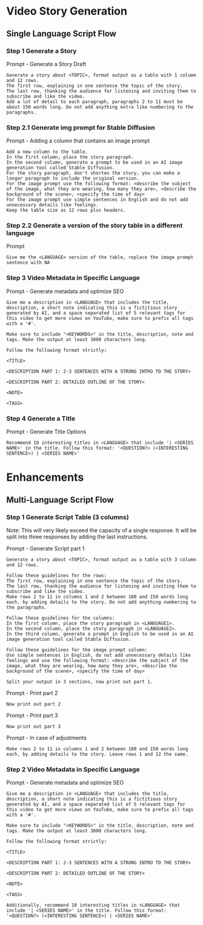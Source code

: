 # Video Story Generation


## Single Language Script Flow
### Step 1 Generate a Story

Prompt - Generate a Story Draft

```
Generate a story about <TOPIC>, format output as a table with 1 column and 12 rows.
The first row, explaining in one sentence the topic of the story.
The last row, thanking the audience for listening and inviting them to subscribe and like the video.
Add a lot of detail to each paragraph, paragraphs 2 to 11 must be about 150 words long. Do not add anything extra like numbering to the paragraphs.
```

### Step 2.1 Generate img prompt for Stable Diffusion

Prompt - Adding a column that contains an image prompt

```
Add a new column to the table.
In the first column, place the story paragraph. 
In the second column, generate a prompt to be used in an AI image generation tool called Stable Diffusion.
For the story paragraph, don't shorten the story, you can make a longer paragraph to include the original version.
For the image prompt use the following format: <describe the subject of the image, what they are wearing, how many they are>, <describe the background of the scene>, <specify the time of day>
For the image prompt use simple sentences in English and do not add unnecessary details like feelings.
Keep the table size as 12 rows plus headers.
```

### Step 2.2 Generate a version of the story table in a different language

Prompt

```
Give me the <LANGUAGE> version of the table, replace the image prompt sentence with NA
```

### Step 3 Video Metadata in Specific Language

Prompt - Generate metadata and optimize SEO

```
Give me a description in <LANGUAGE> that includes the title, description, a short note indicating this is a fictitious story generated by AI, and a space separated list of 5 relevant tags for this video to get more views on YouTube, make sure to prefix all tags with a '#'.

Make sure to include "<KEYWORDS>" in the title, description, note and tags. Make the output at least 3000 characters long.

Follow the following format strictly:

<TITLE>

<DESCRIPTION PART 1: 2-3 SENTENCES WITH A STRONG INTRO TO THE STORY>

<DESCRIPTION PART 2: DETAILED OUTLINE OF THE STORY>

<NOTE>

<TAGS>
```

### Step 4 Generate a Title

Prompt - Generate Title Options

```
Recommend 10 interesting titles in <LANGUAGE> that include '| <SERIES NAME>' in the title. Follow this format: '<QUESTION?> (<INTERESTING SENTENCE>) | <SERIES NAME>'
```

# Enhancements

## Multi-Language Script Flow

### Step 1 Generate Script Table (3 columns)

Note: This will very likely exceed the capacity of a single response. It will be split into three responses by adding the last instructions.

Prompt - Generate Script part 1

```
Generate a story about <TOPIC>, format output as a table with 3 column and 12 rows.

Follow these guidelines for the rows:
The first row, explaining in one sentence the topic of the story.
The last row, thanking the audience for listening and inviting them to subscribe and like the video.
Make rows 2 to 11 in columns 1 and 2 between 100 and 150 words long each, by adding details to the story. Do not add anything numbering to the paragraphs.

Follow these guidelines for the columns:
In the first column, place the story paragraph in <LANGUAGE1>.
In the second column, place the story paragraph in <LANGUAGE2>. 
In the third column, generate a prompt in English to be used in an AI image generation tool called Stable Diffusion.

Follow these guidelines for the image prompt column:
Use simple sentences in English, do not add unnecessary details like feelings and use the following format: <describe the subject of the image, what they are wearing, how many they are>, <describe the background of the scene>, <specify the time of day>

Split your output in 3 sections, now print out part 1.
```

Prompt - Print part 2

```
Now print out part 2
```

Prompt - Print part 3

```
Now print out part 3
```

Prompt - In case of adjustments

```
Make rows 2 to 11 in columns 1 and 2 between 100 and 150 words long each, by adding details to the story. Leave rows 1 and 12 the same.
```

### Step 2 Video Metadata in Specific Language

Prompt - Generate metadata and optimize SEO

```
Give me a description in <LANGUAGE> that includes the title, description, a short note indicating this is a fictitious story generated by AI, and a space separated list of 5 relevant tags for this video to get more views on YouTube, make sure to prefix all tags with a '#'.

Make sure to include "<KEYWORDS>" in the title, description, note and tags. Make the output at least 3000 characters long.

Follow the following format strictly:

<TITLE>

<DESCRIPTION PART 1: 2-3 SENTENCES WITH A STRONG INTRO TO THE STORY>

<DESCRIPTION PART 2: DETAILED OUTLINE OF THE STORY>

<NOTE>

<TAGS>

Additionally, recommend 10 interesting titles in <LANGUAGE> that include '| <SERIES NAME>' in the title. Follow this format: '<QUESTION?> (<INTERESTING SENTENCE>) | <SERIES NAME>'
```